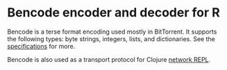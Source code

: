 
Bencode encoder and decoder for R
=================================

Bencode is a terse format encoding used mostly in BitTorrent. It supports the
following types: byte strings, integers, lists, and dictionaries. See the
[specifications](https://wiki.theory.org/BitTorrentSpecification#Bencoding) for
more.

Bencode is also used as a transport protocol for Clojure
[network REPL](https://github.com/clojure/tools.nrepl).

